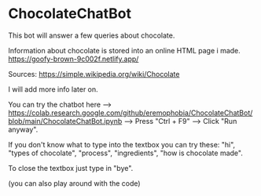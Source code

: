 # ChocolateChatBot
This bot will answer a few queries about chocolate.

Information about chocolate is stored into an online HTML page i made.
https://goofy-brown-9c002f.netlify.app/

Sources: https://simple.wikipedia.org/wiki/Chocolate

I will add more info later on.

You can try the chatbot here --> https://colab.research.google.com/github/eremophobia/ChocolateChatBot/blob/main/ChocolateChatBot.ipynb --> Press "Ctrl + F9" --> Click "Run anyway".

If you don't know what to type into the textbox you can try these: "hi", "types of chocolate", "process", "ingredients", "how is chocolate made".

To close the textbox just type in "bye".

(you can also play around with the code)
